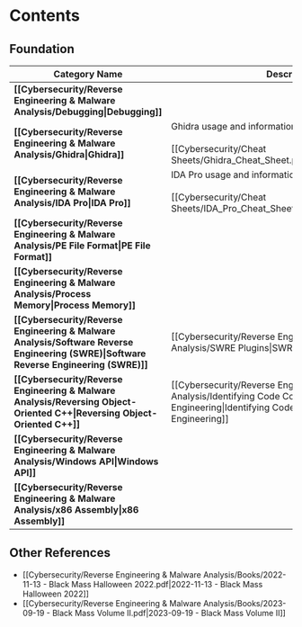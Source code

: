# Contents

## Foundation

| **Category Name**                                                                                                                     | **Description**                                                                                                                                                 |
| ------------------------------------------------------------------------------------------------------------------------------------- | --------------------------------------------------------------------------------------------------------------------------------------------------------------- |
| **[[Cybersecurity/Reverse Engineering & Malware Analysis/Debugging\|Debugging]]**                                                     |                                                                                                                                                                 |
| **[[Cybersecurity/Reverse Engineering & Malware Analysis/Ghidra\|Ghidra]]**                                                           | Ghidra usage and information.<br><br>[[Cybersecurity/Cheat Sheets/Ghidra_Cheat_Sheet.pdf\|Ghidra_Cheat_Sheet]]                                                  |
| **[[Cybersecurity/Reverse Engineering & Malware Analysis/IDA Pro\|IDA Pro]]**                                                         | IDA Pro usage and information.<br><br>[[Cybersecurity/Cheat Sheets/IDA_Pro_Cheat_Sheet.pdf\|IDA_Pro_Cheat_Sheet]]                                               |
| **[[Cybersecurity/Reverse Engineering & Malware Analysis/PE File Format\|PE File Format]]**                                           |                                                                                                                                                                 |
| **[[Cybersecurity/Reverse Engineering & Malware Analysis/Process Memory\|Process Memory]]**                                           |                                                                                                                                                                 |
| **[[Cybersecurity/Reverse Engineering & Malware Analysis/Software Reverse Engineering (SWRE)\|Software Reverse Engineering (SWRE)]]** | [[Cybersecurity/Reverse Engineering & Malware Analysis/SWRE Plugins\|SWRE Plugins]]                                                                             |
| **[[Cybersecurity/Reverse Engineering & Malware Analysis/Reversing Object-Oriented C++\|Reversing Object-Oriented C++]]**             | [[Cybersecurity/Reverse Engineering & Malware Analysis/Identifying Code Constructs in Reverse Engineering\|Identifying Code Constructs in Reverse Engineering]] |
| **[[Cybersecurity/Reverse Engineering & Malware Analysis/Windows API\|Windows API]]**                                                 |                                                                                                                                                                 |
| **[[Cybersecurity/Reverse Engineering & Malware Analysis/x86 Assembly\|x86 Assembly]]**                                               |                                                                                                                                                                 |


## Other References

- [[Cybersecurity/Reverse Engineering & Malware Analysis/Books/2022-11-13 - Black Mass Halloween 2022.pdf|2022-11-13 - Black Mass Halloween 2022]]
- [[Cybersecurity/Reverse Engineering & Malware Analysis/Books/2023-09-19 - Black Mass Volume II.pdf|2023-09-19 - Black Mass Volume II]] 